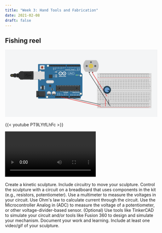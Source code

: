 ```yaml
---
title: "Week 3: Hand Tools and Fabrication"
date: 2021-02-08
draft: false
---
```


## Fishing reel

![Circuit Motor Simulation](Week3/circuitmotorsim.png)


{{< youtube PT9LYtfLhFc >}}

![Kinetic Video](kinetic.mp4)

Create a kinetic sculpture. Include circuitry to move your sculpture.
Control the sculpture with a circuit on a breadboard that uses components in the kit (e.g., resistors, potentiometer). Use a multimeter to measure the voltages in your circuit. Use Ohm's law to calculate current through the circuit.
Use the Microcontroller Analog in (ADC) to measure the voltage of a potentiometer, or other voltage-divider-based sensor.
(Optional) Use tools like TinkerCAD to simulate your circuit and/or tools like Fusion 360 to design and simulate your mechanism.
Document your work and learning. Include at least one video/gif of your sculpture.

